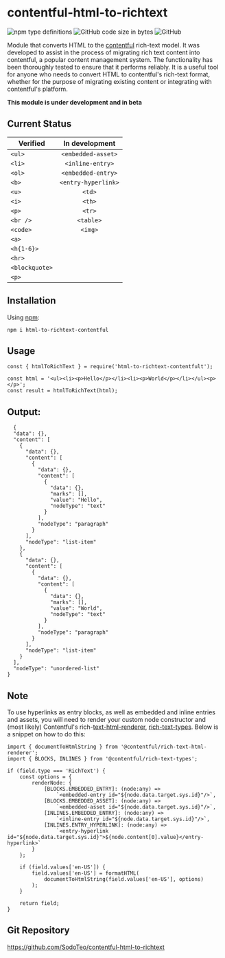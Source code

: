 # contentful-html-to-richtext
![npm type definitions](https://img.shields.io/npm/types/html-to-richtext-contentful)
![GitHub code size in bytes](https://img.shields.io/github/languages/code-size/SodoTeo/contentful-html-to-richtext?color=success)
![GitHub](https://img.shields.io/github/license/SodoTeo/contentful-html-to-richtext)


Module that converts HTML to the [contentful](https://www.contentful.com/) rich-text model. 
It was developed to assist in the process of migrating rich text content into contentful, a popular content management system. 
The functionality has been thoroughly tested to ensure that it performs reliably. It is a useful tool for anyone who
needs to convert HTML to contentful's rich-text format, whether for the purpose of migrating existing content or integrating with contentful's platform.

**This module is under development and in beta**

## Current Status

| Verified      | In development     |
| ------------- |:------------------:|
| `<ul>`        | `<embedded-asset>` |
| `<li>`        | `<inline-entry>`   |
| `<ol>`        | `<embedded-entry>` |
| `<b>`         | `<entry-hyperlink>`|
| `<u>`         | `<td>`             |
| `<i>`         | `<th>`             |
| `<p>`         | `<tr>`             |
| `<br />`      | `<table>`          |
| `<code>`      | `<img>`            |
| `<a>`         |                    |
| `<h{1-6}>`    |                    |
| `<hr>`        |                    |
| `<blockquote>`|                    |
| `<p>`         |                    |

## Installation

Using [npm](https://www.npmjs.com/package/html-to-richtext-contentful):

`npm i html-to-richtext-contentful`

## Usage

```
const { htmlToRichText } = require('html-to-richtext-contentfult');

const html = '<ul><li><p>Hello</p></li><li><p>World</p></li></ul><p></p>';
const result = htmlToRichText(html);
```

## Output:

```
  {
  "data": {},
  "content": [
    {
      "data": {},
      "content": [
        {
          "data": {},
          "content": [
            {
              "data": {},
              "marks": [],
              "value": "Hello",
              "nodeType": "text"
            }
          ],
          "nodeType": "paragraph"
        }
      ],
      "nodeType": "list-item"
    },
    {
      "data": {},
      "content": [
        {
          "data": {},
          "content": [
            {
              "data": {},
              "marks": [],
              "value": "World",
              "nodeType": "text"
            }
          ],
          "nodeType": "paragraph"
        }
      ],
      "nodeType": "list-item"
    }
  ],
  "nodeType": "unordered-list"
}
```

## Note

To use hyperlinks as entry blocks, as well as embedded and inline entries and assets, you will need to render your custom node constructor and (most likely) Contentful's rich-[text-html-renderer](https://www.npmjs.com/package/@contentful/rich-text-html-renderer), [rich-text-types](https://www.npmjs.com/package/@contentful/rich-text-types). 
Below is a snippet on how to do this:

```
import { documentToHtmlString } from '@contentful/rich-text-html-renderer';
import { BLOCKS, INLINES } from '@contentful/rich-text-types';

if (field.type === 'RichText') {
    const options = {
        renderNode: {
            [BLOCKS.EMBEDDED_ENTRY]: (node:any) =>
                `<embedded-entry id="${node.data.target.sys.id}"/>`,
            [BLOCKS.EMBEDDED_ASSET]: (node:any) =>
                `<embedded-asset id="${node.data.target.sys.id}"/>`,
            [INLINES.EMBEDDED_ENTRY]: (node:any) =>
                `<inline-entry id="${node.data.target.sys.id}"/>`,
            [INLINES.ENTRY_HYPERLINK]: (node:any) =>
                `<entry-hyperlink id="${node.data.target.sys.id}">${node.content[0].value}</entry-hyperlink>`
        }
    };

    if (field.values['en-US']) {
        field.values['en-US'] = formatHTML(
            documentToHtmlString(field.values['en-US'], options)
        );
    }

    return field;
}
```

## Git Repository

https://github.com/SodoTeo/contentful-html-to-richtext

